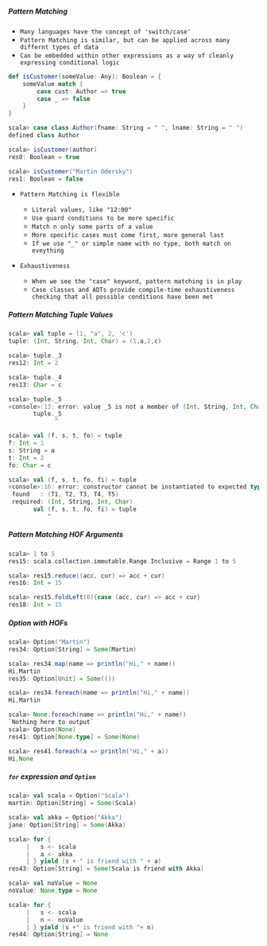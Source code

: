 ##### _Pattern Matching_
- `Many languages have the concept of 'switch/case'`
- `Pattern Matching is similar, but can be applied across many differnt types of data`
- `Can be embedded within other expressions as a way of cleanly expressing conditional logic`
```scala
def isCustomer(someValue: Any): Boolean = {
    someValue match {
        case cust: Author => true
        case _ => false
    }
}

scala> case class Author(fname: String = " ", lname: String = " ")
defined class Author

scala> isCustomer(author)
res0: Boolean = true

scala> isCustomer("Martin Odersky")
res1: Boolean = false
```
- `Pattern Matching is flexible`
    - `Literal values, like "12:00"`
    - `Use guard conditions to be more specific`
    - `Match n only some parts of a value`
    - `More specific cases must come first, more general last`
    - `If we use "_" or simple name with no type, both match on eveything`

- `Exhaustiveness`    
    - `When we see the "case" keyword, pattern matching is in play`
    - `Case classes and ADTs provide compile-time exhaustiveness checking that all possible conditions have been met`

##### Pattern Matching Tuple Values

```scala
scala> val tuple = (1, "a", 2, 'c')
tuple: (Int, String, Int, Char) = (1,a,2,c)

scala> tuple._3
res12: Int = 2

scala> tuple._4
res13: Char = c

scala> tuple._5
<console>:13: error: value _5 is not a member of (Int, String, Int, Char)
       tuple._5
             ^

scala> val (f, s, t, fo) = tuple
f: Int = 1
s: String = a
t: Int = 2
fo: Char = c

scala> val (f, s, t, fo, fi) = tuple
<console>:16: error: constructor cannot be instantiated to expected type;
 found   : (T1, T2, T3, T4, T5)
 required: (Int, String, Int, Char)
       val (f, s, t, fo, fi) = tuple
           ^
```

##### Pattern Matching HOF Arguments
```scala
scala> 1 to 5
res15: scala.collection.immutable.Range.Inclusive = Range 1 to 5

scala> res15.reduce((acc, cur) => acc + cur)
res16: Int = 15

scala> res15.foldLeft(0){case (acc, cur) => acc + cur}
res18: Int = 15
```

##### Option with HOFs
```scala
scala> Option("Martin")
res34: Option[String] = Some(Martin)

scala> res34.map(name => println("Hi," + name))
Hi,Martin
res35: Option[Unit] = Some(())

scala> res34.foreach(name => println("Hi," + name))
Hi,Martin

scala> None.foreach(name => println("Hi," + name))
`Nothing here to output`
scala> Option(None)
res41: Option[None.type] = Some(None)

scala> res41.foreach(a => println("Hi," + a))
Hi,None
```

##### `for` expression and `Option`
```scala
scala> val scala = Option("Scala")
martin: Option[String] = Some(Scala)

scala> val akka = Option("Akka")
jane: Option[String] = Some(Akka)

scala> for {
     |   s <- scala
     |   a <- akka
     | } yield (s + " is friend with " + a)
res43: Option[String] = Some(Scala is friend with Akka)

scala> val noValue = None
noValue: None.type = None

scala> for {
     |   s <- scala
     |   n <- noValue
     | } yield (s +" is friend with "+ n)
res44: Option[String] = None
```

